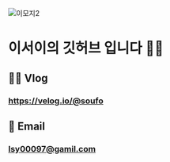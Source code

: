 ![이모지2](https://user-images.githubusercontent.com/117828769/224867259-17052a1b-e3c2-4c36-ba96-5637f7f3b838.jpg)
# 이서이의 깃허브 입니다 👏🏻
## ✍🏻 Vlog
### https://velog.io/@soufo
## 💌 Email
### lsy00097@gamil.com

